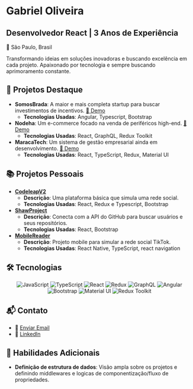 # Gabriel Oliveira
## Desenvolvedor React | 3 Anos de Experiência

📍 São Paulo, Brasil

Transformando ideias em soluções inovadoras e buscando excelência em cada projeto. Apaixonado por tecnologia e sempre buscando aprimoramento constante.

## 🌱 Projetos Destaque
 <!-- 2. Descrição dos Projetos -->

- **SomosBrada**: A maior e mais completa startup para buscar investimentos de incentivos. [🚀 Demo](https://somosbrada.com.br/)
  - **Tecnologias Usadas**: Angular, Typescript, Bootstrap
- **Nodeha**: Um e-commerce focado na venda de periféricos high-end. [🚀 Demo](https://nodeha.com.br/)
  - **Tecnologias Usadas**: React, GraphQL, Redux Toolkit
- **MaracaTech**: Um sistema de gestão empresarial ainda em desenvolvimento. [🚀 Demo](https://maracatech.com)
  - **Tecnologias Usadas**: React, TypeScript, Redux, Material UI

## 📚 Projetos Pessoais
 <!-- 3. Repositórios Ativos -->

- **[CodeleapV2](https://github.com/GabrielMeneze/CodeleapV2)**
  - **Descrição**: Uma plataforma básica que simula uma rede social.
  - **Tecnologias Usadas**: React, Redux e Typescript, Bootstrap
- **[ShawProject](https://github.com/GabrielMeneze/shawproject)**
  - **Descrição**: Conecta com a API do GitHub para buscar usuários e seus repositórios.
  - **Tecnologias Usadas**: React, Bootstrap
- **[MobileReader](https://github.com/GabrielMeneze/MobileReader)**
  - **Descrição**: Projeto mobile para simular a rede social TikTok.
  - **Tecnologias Usadas**: React Native, TypeScript, react navigation 

## 🛠 Tecnologias
<div align="center">

![JavaScript](https://img.shields.io/badge/-JavaScript-F7DF1E?style=for-the-badge&logo=javascript&logoColor=black)
![TypeScript](https://img.shields.io/badge/-TypeScript-007ACC?style=for-the-badge&logo=typescript&logoColor=white)
![React](https://img.shields.io/badge/-React-61DAFB?style=for-the-badge&logo=react&logoColor=white)
![Redux](https://img.shields.io/badge/-Redux-764ABC?style=for-the-badge&logo=redux&logoColor=white)
![GraphQL](https://img.shields.io/badge/-GraphQL-E434AA?style=for-the-badge&logo=graphql&logoColor=white)
![Angular](https://img.shields.io/badge/-Angular-DD0031?style=for-the-badge&logo=angular&logoColor=white)
![Bootstrap](https://img.shields.io/badge/-Bootstrap-7952B3?style=for-the-badge&logo=bootstrap&logoColor=white)
![Material UI](https://img.shields.io/badge/-MaterialUI-0081CB?style=for-the-badge&logo=material-ui&logoColor=white)
![Redux Toolkit](https://img.shields.io/badge/-ReduxToolkit-764ABC?style=for-the-badge&logo=redux&logoColor=white)

</div>

## 📬 Contato
- 📧 [Enviar Email](mailto:gabriel.menezesdev@gmail.com)
- 💼 [LinkedIn](https://www.linkedin.com/in/gabriel-oliveira-menezes-26bb101b5/)

## 🌟 Habilidades Adicionais

- **Definição de estrutura de dados**: Visão ampla sobre os projetos e definindo middlewares e logicas de componentização/fluxo de propriedades.

